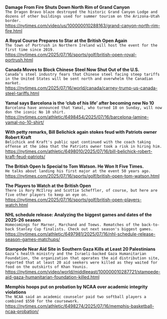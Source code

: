 **Damage From Fire Shuts Down North Rim of Grand Canyon**\
`The Dragon Bravo blaze destroyed the historic Grand Canyon Lodge and dozens of other buildings used for summer tourism on the Arizona-Utah border.`\
https://nytimes.com/video/us/100000010288163/grand-canyon-north-rim-fire.html

**A Royal Course Prepares to Star at the British Open Again**\
`The town of Portrush in Northern Ireland will host the event for the first time since 2019.`\
https://nytimes.com/2025/07/16/sports/golf/british-open-royal-portrush.html

**Canada Moves to Block Chinese Steel Now Shut Out of the U.S.**\
`Canada’s steel industry fears that Chinese steel facing steep tariffs in the United States will be sent north and overwhelm the Canadian market.`\
https://nytimes.com/2025/07/16/world/canada/carney-trump-us-canada-steel-tariffs.html

**Yamal says Barcelona is the ‘club of his life’ after becoming new No 10**\
`Barcelona have announced that Yamal, who turned 18 on Sunday, will now don the iconic No 10 shirt.`\
https://nytimes.com/athletic/6498454/2025/07/16/barcelona-lamine-yamal-no-10-shirt/

**With petty remarks, Bill Belichick again stokes feud with Patriots owner Robert Kraft**\
`Belichick and Kraft's public spat continued with the coach taking offense at the idea that the Patriots owner took a risk in hiring him.`\
https://nytimes.com/athletic/6498010/2025/07/16/bill-belichick-robert-kraft-feud-patriots/

**The British Open Is Special to Tom Watson. He Won It Five Times.**\
`He talks about landing his first major at the event 50 years ago.`\
https://nytimes.com/2025/07/16/sports/golf/british-open-tom-watson.html

**The Players to Watch at the British Open**\
`There is Rory McIlroy and Scottie Scheffler, of course, but here are five other players to keep an eye on.`\
https://nytimes.com/2025/07/16/sports/golf/british-open-players-watch.html

**NHL schedule release: Analyzing the biggest games and dates of the 2025-26 season**\
`Homecomings for Marner, Marchand and Toews. Rematches of the back-to-back Stanley Cup finalists. Check out next season's biggest games.`\
https://nytimes.com/athletic/6497981/2025/07/16/nhl-schedule-release-season-games-matchups/

**Stampede Near Aid Site in Southern Gaza Kills at Least 20 Palestinians**\
`Gaza’s health ministry and the Israeli-backed Gaza Humanitarian Foundation, the organization that operates the aid distribution site, reported that at least 20 aid seekers were killed as they waited for food on the outskirts of Khan Younis.`\
https://nytimes.com/video/world/middleeast/100000010287721/stampede-aid-gaza-humanitarian-foundation-killed.html

**Memphis hoops put on probation by NCAA over academic integrity violations**\
`The NCAA said an academic counselor paid two softball players a combined $550 for the coursework.`\
https://nytimes.com/athletic/6498274/2025/07/16/memphis-basketball-ncaa-probation/

